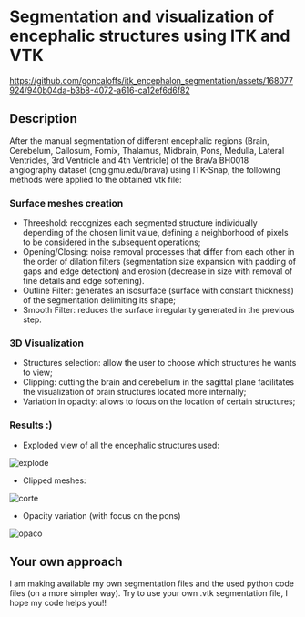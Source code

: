 # Segmentation and visualization of encephalic structures using ITK and VTK



https://github.com/goncaloffs/itk_encephalon_segmentation/assets/168077924/940b04da-b3b8-4072-a616-ca12ef6d6f82



## Description

After the manual segmentation of different encephalic regions (Brain, Cerebelum, Callosum, Fornix, Thalamus, Midbrain, Pons, Medulla, Lateral Ventricles, 3rd Ventricle and 4th Ventricle) of the BraVa BH0018 angiography dataset (cng.gmu.edu/brava) using ITK-Snap, the following methods were applied to the obtained vtk file:

### Surface meshes creation
- Threeshold: recognizes each segmented structure individually depending of the chosen limit value, defining a neighborhood of pixels to be considered in the subsequent operations;
- Opening/Closing: noise removal processes that differ from each other in the order of dilation filters (segmentation size expansion with padding of gaps and edge detection) and erosion (decrease in size with removal of fine details and edge softening).
- Outline Filter: generates an isosurface (surface with constant thickness) of the segmentation delimiting its shape;
- Smooth Filter: reduces the surface irregularity generated in the previous step.

### 3D Visualization
- Structures selection: allow the user to choose which structures he wants to view;
- Clipping: cutting the brain and cerebellum in the sagittal plane facilitates the visualization of brain structures located more internally;
- Variation in opacity: allows to focus on the location of certain structures;

### Results :)

- Exploded view of all the encephalic structures used:

![explode](https://github.com/goncaloffs/itk_encephalon_segmentation/assets/168077924/6d11d6f3-d2bd-461c-b736-e28c65d5cf80)

- Clipped meshes:

![corte](https://github.com/goncaloffs/itk_encephalon_segmentation/assets/168077924/ca1b0981-8950-425c-b060-4d9f6cbe4c3b)


- Opacity variation (with focus on the pons)

![opaco](https://github.com/goncaloffs/itk_encephalon_segmentation/assets/168077924/53c2fbae-9971-4258-988f-ab954f40b636)

## Your own approach

I am making available my own segmentation files and the used python code files (on a more simpler way).
Try to use your own .vtk segmentation file, I hope my code helps you!!

